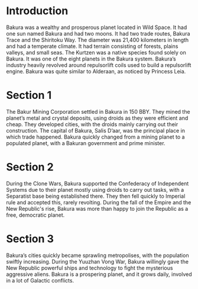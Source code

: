 # Introduction

Bakura was a wealthy and prosperous planet located in Wild Space.
It had one sun named Bakura and had two moons.
It had two trade routes, Bakura Trace and the Shiritoku Way.
The diameter was 21,400 kilometers in length and had a temperate climate.
It had terrain consisting of forests, plains valleys, and small seas.
The Kurtzen was a native species found solely on Bakura.
It was one of the eight planets in the Bakura system.
Bakura’s industry heavily revolved around repulsorlift coils used to build a repulsorlift engine.
Bakura was quite similar to Alderaan, as noticed by Princess Leia.

# Section 1

The Bakur Mining Corporation settled in Bakura in 150 BBY.
They mined the planet’s metal and crystal deposits, using droids as they were efficient and cheap.
They developed cities, with the droids mainly carrying out their construction.
The capital of Bakura, Salis D’aar, was the principal place in which trade happened.
Bakura quickly changed from a mining planet to a populated planet, with a Bakuran government and prime minister.

# Section 2

During the Clone Wars, Bakura supported the Confederacy of Independent Systems due to their planet mostly using droids to carry out tasks, with a Separatist base being established there.
They then fell quickly to Imperial rule and accepted this, rarely revolting.
During the fall of the Empire and the New Republic's rise, Bakura was more than happy to join the Republic as a free, democratic planet.

# Section 3

Bakura’s cities quickly became sprawling metropolises, with the population swiftly increasing.
During the Yuuzhan Vong War, Bakura willingly gave the New Republic powerful ships and technology to fight the mysterious aggressive aliens.
Bakura is a prospering planet, and it grows daily, involved in a lot of Galactic conflicts.
